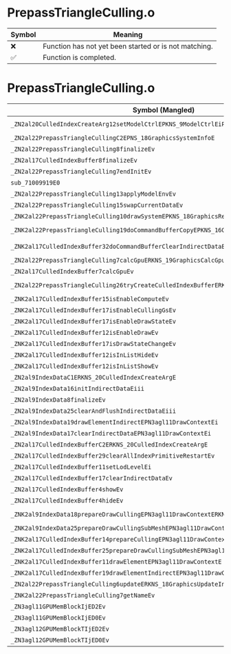 # PrepassTriangleCulling.o
| Symbol | Meaning 
| ------------- | ------------- 
| :x: | Function has not yet been started or is not matching. 
| :white_check_mark: | Function is completed. 


# PrepassTriangleCulling.o
| Symbol (Mangled) | Symbol (Demangled) | Decompiled? |
| ------------- |  ------------- | ------------- |
| `_ZN2al20CulledIndexCreateArg12setModelCtrlEPKNS_9ModelCtrlEiPKNS_17SubMeshRangeArrayE` | `al::CulledIndexCreateArg::setModelCtrl(al::ModelCtrl const*,int,al::SubMeshRangeArray const*)` | :x: |
| `_ZN2al22PrepassTriangleCullingC2EPNS_18GraphicsSystemInfoE` | `al::PrepassTriangleCulling::PrepassTriangleCulling(al::GraphicsSystemInfo *)` | :x: |
| `_ZN2al22PrepassTriangleCulling8finalizeEv` | `al::PrepassTriangleCulling::finalize(void)` | :x: |
| `_ZN2al17CulledIndexBuffer8finalizeEv` | `al::CulledIndexBuffer::finalize(void)` | :x: |
| `_ZN2al22PrepassTriangleCulling7endInitEv` | `al::PrepassTriangleCulling::endInit(void)` | :x: |
| `sub_71009919E0` | `` | :x: |
| `_ZN2al22PrepassTriangleCulling13applyModelEnvEv` | `al::PrepassTriangleCulling::applyModelEnv(void)` | :x: |
| `_ZN2al22PrepassTriangleCulling15swapCurrentDataEv` | `al::PrepassTriangleCulling::swapCurrentData(void)` | :x: |
| `_ZNK2al22PrepassTriangleCulling10drawSystemEPKNS_18GraphicsRenderInfoE` | `al::PrepassTriangleCulling::drawSystem(al::GraphicsRenderInfo const*)const` | :x: |
| `_ZNK2al22PrepassTriangleCulling19doCommandBufferCopyEPKNS_16GraphicsCopyInfoE` | `al::PrepassTriangleCulling::doCommandBufferCopy(al::GraphicsCopyInfo const*)const` | :x: |
| `_ZNK2al17CulledIndexBuffer32doCommandBufferClearIndirectDataEPN3agl11DrawContextE` | `al::CulledIndexBuffer::doCommandBufferClearIndirectData(agl::DrawContext *)const` | :x: |
| `_ZN2al22PrepassTriangleCulling7calcGpuERKNS_19GraphicsCalcGpuInfoE` | `al::PrepassTriangleCulling::calcGpu(al::GraphicsCalcGpuInfo const&)` | :x: |
| `_ZN2al17CulledIndexBuffer7calcGpuEv` | `al::CulledIndexBuffer::calcGpu(void)` | :x: |
| `_ZN2al22PrepassTriangleCulling26tryCreateCulledIndexBufferERKNS_20CulledIndexCreateArgE` | `al::PrepassTriangleCulling::tryCreateCulledIndexBuffer(al::CulledIndexCreateArg const&)` | :x: |
| `_ZNK2al17CulledIndexBuffer15isEnableComputeEv` | `al::CulledIndexBuffer::isEnableCompute(void)const` | :x: |
| `_ZNK2al17CulledIndexBuffer17isEnableCullingGsEv` | `al::CulledIndexBuffer::isEnableCullingGs(void)const` | :x: |
| `_ZNK2al17CulledIndexBuffer17isEnableDrawStateEv` | `al::CulledIndexBuffer::isEnableDrawState(void)const` | :x: |
| `_ZNK2al17CulledIndexBuffer12isEnableDrawEv` | `al::CulledIndexBuffer::isEnableDraw(void)const` | :x: |
| `_ZNK2al17CulledIndexBuffer17isDrawStateChangeEv` | `al::CulledIndexBuffer::isDrawStateChange(void)const` | :x: |
| `_ZNK2al17CulledIndexBuffer12isInListHideEv` | `al::CulledIndexBuffer::isInListHide(void)const` | :x: |
| `_ZNK2al17CulledIndexBuffer12isInListShowEv` | `al::CulledIndexBuffer::isInListShow(void)const` | :x: |
| `_ZN2al9IndexDataC1ERKNS_20CulledIndexCreateArgE` | `al::IndexData::IndexData(al::CulledIndexCreateArg const&)` | :x: |
| `_ZN2al9IndexData16initIndirectDataEiii` | `al::IndexData::initIndirectData(int,int,int)` | :x: |
| `_ZN2al9IndexData8finalizeEv` | `al::IndexData::finalize(void)` | :x: |
| `_ZN2al9IndexData25clearAndFlushIndirectDataEiii` | `al::IndexData::clearAndFlushIndirectData(int,int,int)` | :x: |
| `_ZN2al9IndexData19drawElementIndirectEPN3agl11DrawContextEi` | `al::IndexData::drawElementIndirect(agl::DrawContext *,int)` | :x: |
| `_ZN2al9IndexData17clearIndirectDataEPN3agl11DrawContextEi` | `al::IndexData::clearIndirectData(agl::DrawContext *,int)` | :x: |
| `_ZN2al17CulledIndexBufferC2ERKNS_20CulledIndexCreateArgE` | `al::CulledIndexBuffer::CulledIndexBuffer(al::CulledIndexCreateArg const&)` | :x: |
| `_ZN2al17CulledIndexBuffer29clearAllIndexPrimitiveRestartEv` | `al::CulledIndexBuffer::clearAllIndexPrimitiveRestart(void)` | :x: |
| `_ZN2al17CulledIndexBuffer11setLodLevelEi` | `al::CulledIndexBuffer::setLodLevel(int)` | :x: |
| `_ZN2al17CulledIndexBuffer17clearIndirectDataEv` | `al::CulledIndexBuffer::clearIndirectData(void)` | :x: |
| `_ZN2al17CulledIndexBuffer4showEv` | `al::CulledIndexBuffer::show(void)` | :x: |
| `_ZN2al17CulledIndexBuffer4hideEv` | `al::CulledIndexBuffer::hide(void)` | :x: |
| `_ZNK2al9IndexData18prepareDrawCullingEPN3agl11DrawContextERKNS_20CulledIndexCreateArgE` | `al::IndexData::prepareDrawCulling(agl::DrawContext *,al::CulledIndexCreateArg const&)const` | :x: |
| `_ZNK2al9IndexData25prepareDrawCullingSubMeshEPN3agl11DrawContextEi` | `al::IndexData::prepareDrawCullingSubMesh(agl::DrawContext *,int)const` | :x: |
| `_ZNK2al17CulledIndexBuffer14prepareCullingEPN3agl11DrawContextE` | `al::CulledIndexBuffer::prepareCulling(agl::DrawContext *)const` | :x: |
| `_ZNK2al17CulledIndexBuffer25prepareDrawCullingSubMeshEPN3agl11DrawContextEi` | `al::CulledIndexBuffer::prepareDrawCullingSubMesh(agl::DrawContext *,int)const` | :x: |
| `_ZNK2al17CulledIndexBuffer11drawElementEPN3agl11DrawContextE` | `al::CulledIndexBuffer::drawElement(agl::DrawContext *)const` | :x: |
| `_ZNK2al17CulledIndexBuffer19drawElementIndirectEPN3agl11DrawContextE` | `al::CulledIndexBuffer::drawElementIndirect(agl::DrawContext *)const` | :x: |
| `_ZN2al22PrepassTriangleCulling6updateERKNS_18GraphicsUpdateInfoE` | `al::PrepassTriangleCulling::update(al::GraphicsUpdateInfo const&)` | :x: |
| `_ZNK2al22PrepassTriangleCulling7getNameEv` | `al::PrepassTriangleCulling::getName(void)const` | :x: |
| `_ZN3agl11GPUMemBlockIjED2Ev` | `agl::GPUMemBlock<unsigned int>::~GPUMemBlock()` | :x: |
| `_ZN3agl11GPUMemBlockIjED0Ev` | `agl::GPUMemBlock<unsigned int>::~GPUMemBlock()` | :x: |
| `_ZN3agl12GPUMemBlockTIjED2Ev` | `agl::GPUMemBlockT<unsigned int>::~GPUMemBlockT()` | :x: |
| `_ZN3agl12GPUMemBlockTIjED0Ev` | `agl::GPUMemBlockT<unsigned int>::~GPUMemBlockT()` | :x: |
